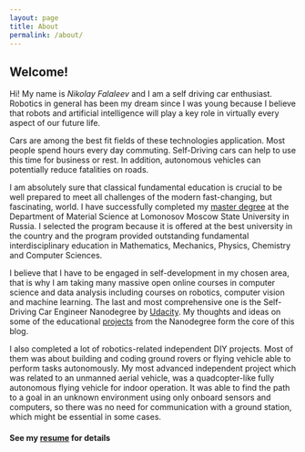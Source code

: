 ```yaml
---
layout: page
title: About
permalink: /about/
---
```


## __Welcome!__

Hi! My name is _Nikolay Falaleev_  and I am a self driving car enthusiast. Robotics in general has been my dream since I was young because I believe that robots and artificial intelligence will play a key role in virtually every aspect of our future life. 

Cars are among the best fit fields of these technologies application. Most people spend  hours every day commuting. Self-Driving cars can help to use this time for business or rest. In addition, autonomous vehicles can potentially reduce fatalities on roads.

I am absolutely sure that classical fundamental education is crucial to be well prepared to meet all challenges of the modern fast-changing, but fascinating, world. I have successfully completed my [master degree][cv] at the Department of Material Science at Lomonosov Moscow State University in Russia. I selected the program because it is offered at the best university in the country and the program provided outstanding fundamental interdisciplinary education in Mathematics, Mechanics, Physics, Chemistry and Computer Sciences.

I believe that I have to be engaged in self-development in my chosen area, that is why I am taking many massive open online courses in computer science and data analysis including courses on robotics, computer vision and machine learning. The last and most comprehensive one is the Self-Driving Car Engineer Nanodegree by [Udacity]. My thoughts and ideas on some of the educational [projects] from the Nanodegree form the core of this blog. 

I also completed a lot of robotics-related independent DIY projects. Most of them was about building and coding ground rovers or flying vehicle able to perform tasks autonomously. My most advanced independent project which was related to an unmanned aerial vehicle, was a quadcopter-like fully autonomous flying vehicle for indoor operation. It was able to find the path to a goal in an unknown environment using only onboard sensors and computers, so there was no need for communication with a ground station, which might be essential in some cases. 

#### See my [resume][cv] for details

[Udacity]:  https://www.udacity.com/course/self-driving-car-engineer-nanodegree--nd013
[projects]: /projects/
[cv]: /resume/
